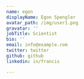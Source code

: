 ```yaml
---
name: egon
displayName: Egon Spengler
avatar_path: /img/user1.png
gravatar: ''
jobTitle: Scientist
bio: ''
email: info@example.com
twitter: twitter
github: github
linkedin: in/francis

---
```





